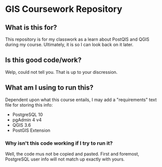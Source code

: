 # GIS Coursework Repository

## What is this for?
This repository is for my classwork as a learn about PostQIS and QGIS during my course. Ultimately, it is so I can look back on it later.

## Is this good code/work?
Welp, could not tell you. That is up to your discression.

## What am I using to run this?
Dependent upon what this course entails, I may add a "requirements" text file 
for storing this info:
- PostgreSQL 10
- pgAdmin 4 v4
- QGIS 3.6
- PostGIS Extension

### Why isn't this code working if I try to run it?
Well, the code mus not be copied and pasted. First and foremost, PostgreSQL user info will not match up exactly with yours.
